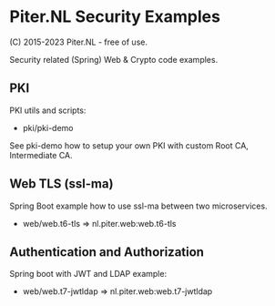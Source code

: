 Piter.NL Security Examples
===

(C) 2015-2023 Piter.NL - free of use.

Security related (Spring) Web & Crypto code examples.

PKI
---

PKI utils and scripts:

- pki/pki-demo

See pki-demo how to setup your own PKI with custom Root CA, Intermediate CA.

Web TLS (ssl-ma)
---

Spring Boot example how to use ssl-ma between two microservices.

- web/web.t6-tls => nl.piter.web:web.t6-tls

Authentication and Authorization
--- 

Spring boot with JWT and LDAP example:

- web/web.t7-jwtldap => nl.piter.web:web.t7-jwtldap
